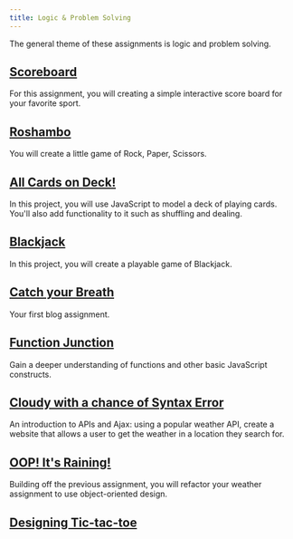 ```yaml
---
title: Logic & Problem Solving
---
```


The general theme of these assignments is logic and problem solving.

## [Scoreboard](./scoreboard)

For this assignment, you will creating a simple interactive score board for your favorite sport.

## [Roshambo](./roshambo)

You will create a little game of Rock, Paper, Scissors.

## [All Cards on Deck!](./all-cards-on-deck)

In this project, you will use JavaScript to model a deck of playing cards. You'll also add functionality to it such as shuffling and dealing.

## [Blackjack](./blackjack)

In this project, you will create a playable game of Blackjack.

## [Catch your Breath](./catch-your-breath)

Your first blog assignment.

## [Function Junction](./function-junction)

Gain a deeper understanding of functions and other basic JavaScript constructs.

## [Cloudy with a chance of Syntax Error](./weather-api)

An introduction to APIs and Ajax: using a popular weather API, create a website that allows a user to get the weather in a location they search for.

## [OOP! It's Raining!](./weather-oop)

Building off the previous assignment, you will refactor your weather assignment to use object-oriented design.

## [Designing Tic-tac-toe](./designing-tic-tac-toe)
